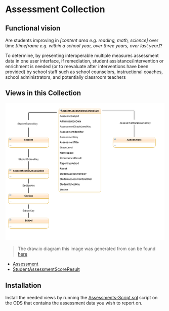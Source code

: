 # Assessment Collection

## Functional vision

Are students improving in *[content area e.g. reading, math, science]* over time
*[timeframe e.g. within a school year, over three years, over last year]*?

To determine, by presenting interoperable multiple measures assessment data in
one user interface, if remediation, student assistance/intervention or
enrichment is needed (or to reevaluate after interventions have been provided)
by school staff such as school counselors, instructional coaches, school
administrators, and potentially classroom teachers

## Views in this Collection

![Assessment Collection Diagram](images/AssessmentCollection.png)

> The draw.io diagram this image was generated from can be found
[here](diagrams/StudentAssessmentScoreResult.drawio)

 * [Assessment](Assessment.md)
 * [StudentAssessmentScoreResult](StudentAssessmentScoreResult.md)

## Installation

Install the needed views by running the
[Assessments-Script.sql](https://github.com/Ed-Fi-Alliance-OSS/Ed-Fi-Starter-Kit-Assessments/blob/main/AssessmentModels/Assessments%20Script.sql)
script on the ODS that contains the assessment data you wish to report on.